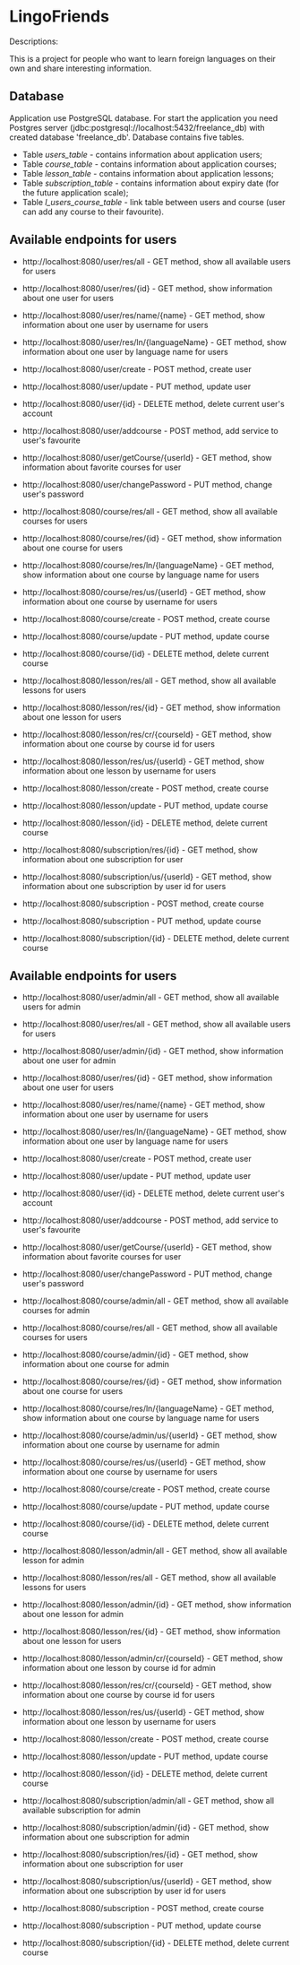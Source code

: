# LingoFriends

Descriptions:

This is a project for people who want to learn foreign languages on their own and share interesting information.

## Database

Application use PostgreSQL database. For start the application you need Postgres server (jdbc:postgresql://localhost:5432/freelance_db) with created database 'freelance_db'. Database contains five tables.

* Table _users_table_ - contains information about application users;
* Table _course_table_ - contains information about application courses;
* Table _lesson_table_ - contains information about application lessons;
* Table _subscription_table_ - contains information about expiry date (for the future application scale);
* Table _l_users_course_table_ - link table between users and course (user can add any course to their favourite).

## Available endpoints for users

* http://localhost:8080/user/res/all - GET method, show all available users for users
* http://localhost:8080/user/res/{id} - GET method, show information about one user for users
* http://localhost:8080/user/res/name/{name} - GET method, show information about one user by username for users
* http://localhost:8080/user/res/ln/{languageName} - GET method, show information about one user by language name for users
* http://localhost:8080/user/create - POST method, create user
* http://localhost:8080/user/update - PUT method, update user
* http://localhost:8080/user/{id} - DELETE method, delete current user's account
* http://localhost:8080/user/addcourse - POST method, add service to user's favourite
* http://localhost:8080/user/getCourse/{userId} - GET method, show information about favorite courses for user
* http://localhost:8080/user/changePassword - PUT method, change user's password
 
* http://localhost:8080/course/res/all - GET method, show all available courses for users
* http://localhost:8080/course/res/{id} - GET method, show information about one course for users
* http://localhost:8080/course/res/ln/{languageName} - GET method, show information about one course by language name for users
* http://localhost:8080/course/res/us/{userId} - GET method, show information about one course by username for users
* http://localhost:8080/course/create - POST method, create course
* http://localhost:8080/course/update - PUT method, update course
* http://localhost:8080/course/{id} - DELETE method, delete current course

* http://localhost:8080/lesson/res/all - GET method, show all available lessons for users
* http://localhost:8080/lesson/res/{id} - GET method, show information about one lesson for users
* http://localhost:8080/lesson/res/cr/{courseId} - GET method, show information about one course by course id for users
* http://localhost:8080/lesson/res/us/{userId} - GET method, show information about one lesson by username for users
* http://localhost:8080/lesson/create - POST method, create course
* http://localhost:8080/lesson/update - PUT method, update course
* http://localhost:8080/lesson/{id} - DELETE method, delete current course

* http://localhost:8080/subscription/res/{id} - GET method, show information about one subscription for user
* http://localhost:8080/subscription/us/{userId} - GET method, show information about one subscription by user id for users
* http://localhost:8080/subscription - POST method, create course
* http://localhost:8080/subscription - PUT method, update course
* http://localhost:8080/subscription/{id} - DELETE method, delete current course

## Available endpoints for users

* http://localhost:8080/user/admin/all - GET method, show all available users for admin
* http://localhost:8080/user/res/all - GET method, show all available users for users
* http://localhost:8080/user/admin/{id} - GET method, show information about one user for admin
* http://localhost:8080/user/res/{id} - GET method, show information about one user for users
* http://localhost:8080/user/res/name/{name} - GET method, show information about one user by username for users
* http://localhost:8080/user/res/ln/{languageName} - GET method, show information about one user by language name for users
* http://localhost:8080/user/create - POST method, create user
* http://localhost:8080/user/update - PUT method, update user
* http://localhost:8080/user/{id} - DELETE method, delete current user's account
* http://localhost:8080/user/addcourse - POST method, add service to user's favourite
* http://localhost:8080/user/getCourse/{userId} - GET method, show information about favorite courses for user
* http://localhost:8080/user/changePassword - PUT method, change user's password

* http://localhost:8080/course/admin/all - GET method, show all available courses for admin
* http://localhost:8080/course/res/all - GET method, show all available courses for users
* http://localhost:8080/course/admin/{id} - GET method, show information about one course for admin
* http://localhost:8080/course/res/{id} - GET method, show information about one course for users
* http://localhost:8080/course/res/ln/{languageName} - GET method, show information about one course by language name for users
* http://localhost:8080/course/admin/us/{userId} - GET method, show information about one course by username for admin
* http://localhost:8080/course/res/us/{userId} - GET method, show information about one course by username for users
* http://localhost:8080/course/create - POST method, create course
* http://localhost:8080/course/update - PUT method, update course
* http://localhost:8080/course/{id} - DELETE method, delete current course

* http://localhost:8080/lesson/admin/all - GET method, show all available lesson for admin
* http://localhost:8080/lesson/res/all - GET method, show all available lessons for users
* http://localhost:8080/lesson/admin/{id} - GET method, show information about one lesson for admin
* http://localhost:8080/lesson/res/{id} - GET method, show information about one lesson for users
* http://localhost:8080/lesson/admin/cr/{courseId} - GET method, show information about one lesson by course id for admin
* http://localhost:8080/lesson/res/cr/{courseId} - GET method, show information about one course by course id for users
* http://localhost:8080/lesson/res/us/{userId} - GET method, show information about one lesson by username for users
* http://localhost:8080/lesson/create - POST method, create course
* http://localhost:8080/lesson/update - PUT method, update course
* http://localhost:8080/lesson/{id} - DELETE method, delete current course

* http://localhost:8080/subscription/admin/all - GET method, show all available subscription for admin
* http://localhost:8080/subscription/admin/{id} - GET method, show information about one subscription for admin
* http://localhost:8080/subscription/res/{id} - GET method, show information about one subscription for user
* http://localhost:8080/subscription/us/{userId} - GET method, show information about one subscription by user id for users
* http://localhost:8080/subscription - POST method, create course
* http://localhost:8080/subscription - PUT method, update course
* http://localhost:8080/subscription/{id} - DELETE method, delete current course


